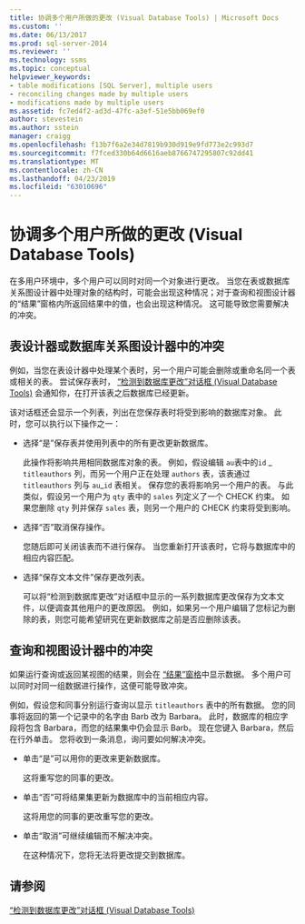 ```yaml
---
title: 协调多个用户所做的更改 (Visual Database Tools) | Microsoft Docs
ms.custom: ''
ms.date: 06/13/2017
ms.prod: sql-server-2014
ms.reviewer: ''
ms.technology: ssms
ms.topic: conceptual
helpviewer_keywords:
- table modifications [SQL Server], multiple users
- reconciling changes made by multiple users
- modifications made by multiple users
ms.assetid: fc7ed4f2-ad3d-47fc-a3ef-51e5bb069ef0
author: stevestein
ms.author: sstein
manager: craigg
ms.openlocfilehash: f13b7f6a2e34d7819b930d919e9fd773e2c993d7
ms.sourcegitcommit: f7fced330b64d6616aeb8766747295807c92dd41
ms.translationtype: MT
ms.contentlocale: zh-CN
ms.lasthandoff: 04/23/2019
ms.locfileid: "63010696"
---
```

# <a name="reconcile-changes-made-by-multiple-users-visual-database-tools"></a>协调多个用户所做的更改 (Visual Database Tools)
  在多用户环境中，多个用户可以同时对同一个对象进行更改。 当您在表或数据库关系图设计器中处理对象的结构时，可能会出现这种情况；对于查询和视图设计器的“结果”窗格内所返回结果中的值，也会出现这种情况。 这可能导致您需要解决的冲突。  
  
## <a name="conflicts-in-the-table-or-database-diagram-designers"></a>表设计器或数据库关系图设计器中的冲突  
 例如，当您在表设计器中处理某个表时，另一个用户可能会删除或重命名同一个表或相关的表。 尝试保存表时， [“检测到数据库更改”对话框 (Visual Database Tools)](visual-database-tools.md) 会通知你，在打开该表之后数据库已经更新。  
  
 该对话框还会显示一个列表，列出在您保存表时将受到影响的数据库对象。 此时，您可以执行以下操作之一：  
  
-   选择“是”保存表并使用列表中的所有更改更新数据库。  
  
     此操作将影响共用相同数据库对象的表。 例如，假设编辑 `au`表中的`id` _ `titleauthors` 列，而另一个用户正在处理 `authors` 表，该表通过 `titleauthors` 列与 `au`\_`id` 表相关。 保存您的表将影响另一个用户的表。 与此类似，假设另一个用户为 `qty` 表中的 `sales` 列定义了一个 CHECK 约束。 如果您删除 `qty` 列并保存 `sales` 表，则另一个用户的 CHECK 约束将受到影响。  
  
-   选择“否”取消保存操作。  
  
     您随后即可关闭该表而不进行保存。 当您重新打开该表时，它将与数据库中的相应内容匹配。  
  
-   选择“保存文本文件”保存更改列表。  
  
     可以将“检测到数据库更改”对话框中显示的一系列数据库更改保存为文本文件，以便调查其他用户的更改原因。 例如，如果另一个用户编辑了您标记为删除的表，则您可能希望研究在更新数据库之前是否应删除该表。  
  
## <a name="conflicts-in-the-query-and-view-designer"></a>查询和视图设计器中的冲突  
 如果运行查询或返回某视图的结果，则会在 [“结果”窗格](results-pane-visual-database-tools.md)中显示数据。 多个用户可以同时对同一组数据进行操作，这便可能导致冲突。  
  
 例如，假设您和同事分别运行查询以显示 `titleauthors` 表中的所有数据。 您的同事将返回的第一个记录中的名字由 Barb 改为 Barbara。 此时，数据库的相应字段将包含 Barbara，而您的结果集中仍会显示 Barb。 现在您键入 Barbara，然后在行外单击。 您将收到一条消息，询问要如何解决冲突。  
  
-   单击“是”可以用你的更改来更新数据库。  
  
     这将重写您的同事的更改。  
  
-   单击“否”可将结果集更新为数据库中的当前相应内容。  
  
     这将用您的同事的更改重写您的更改。  
  
-   单击“取消”可继续编辑而不解决冲突。  
  
     在这种情况下，您将无法将更改提交到数据库。  
  
## <a name="see-also"></a>请参阅  
 [“检测到数据库更改”对话框 (Visual Database Tools)](visual-database-tools.md)  
  
  
